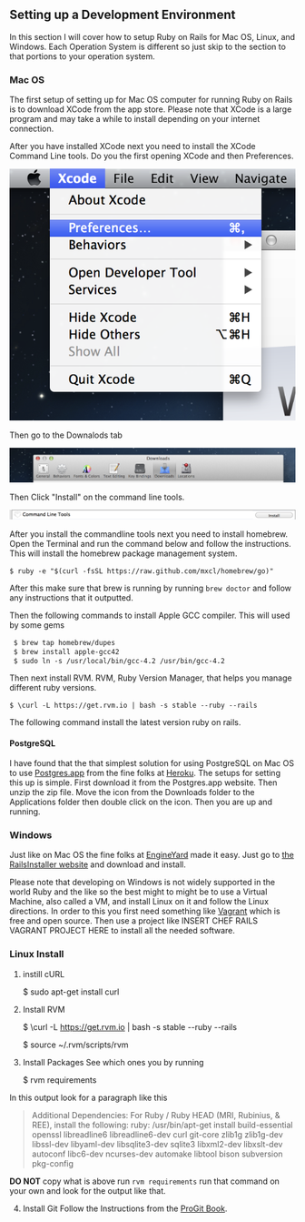 ## Setting up a Development Environment
In this section I will cover how to setup Ruby on Rails for Mac OS, Linux, and Windows. Each Operation System is different so just skip to the section to that portions to your operation system.


### Mac OS 
The first setup of setting up for Mac OS computer for running Ruby on Rails is to download XCode from the app store. Please note that XCode is a large program and may take a while to install depending on your internet connection.

After you have installed XCode next you need to install the XCode Command Line tools. Do you the first opening XCode and then Preferences.

![](images/chapter_2/xcode_prefs.png)

Then go to the Downalods tab

![](images/chapter_2/downloads_tab.png)

Then Click "Install" on the command line tools.

![](images/chapter_2/xcode-cmt.png)

After you install the commandline tools next you need to install homebrew. Open the Terminal and run the command below and follow the instructions.  This will install the homebrew package management system. 

	$ ruby -e "$(curl -fsSL https://raw.github.com/mxcl/homebrew/go)"

After this make sure that brew is running by running `brew doctor` and follow any instructions that it outputted. 

Then the following commands to install Apple GCC compiler. This will used by some gems

	 $ brew tap homebrew/dupes
 	 $ brew install apple-gcc42
 	 $ sudo ln -s /usr/local/bin/gcc-4.2 /usr/bin/gcc-4.2

Then next install RVM. RVM, Ruby Version Manager, that helps you manage different ruby versions.

	$ \curl -L https://get.rvm.io | bash -s stable --ruby --rails

The following command install the latest version ruby on rails.

#### PostgreSQL 
I have found that the that simplest solution for using PostgreSQL on Mac OS to use [Postgres.app](http://http://postgresapp.com/) from the fine folks at [Heroku](https://heroku.com). The setups for setting this up is simple. First download it from the Postgres.app website. Then unzip the zip file. Move the icon from the Downloads folder to the Applications folder then double click on the icon. Then you are up and running.


### Windows
Just like on Mac OS the fine folks at [EngineYard](http://EngineYard.com) made it easy. Just go to [the RailsInstaller website](http://railsinstaller.org/) and download and install.


Please note that developing on Windows is not widely supported in the world Ruby and the like so the best might to might be to use a Virtual Machine, also called a VM, and install Linux on it and follow the Linux directions. In order to this you first need something like [Vagrant](http://www.vagrantup.com) which is free and open source. Then use a project like INSERT CHEF RAILS VAGRANT PROJECT HERE to install all the needed software.	

### Linux Install
1. instill cURL

	$ sudo apt-get install curl
	
2. Install RVM

	$ \curl -L https://get.rvm.io | bash -s stable --ruby --rails

	$ source ~/.rvm/scripts/rvm
	
3. Install Packages
See which ones you by running

	$ rvm requirements

In this output look for a paragraph like this

> Additional Dependencies:
>  For Ruby / Ruby HEAD (MRI, Rubinius, & REE), install the following:
>  ruby: /usr/bin/apt-get install build-essential openssl libreadline6 libreadline6-dev curl git-core zlib1g zlib1g-dev libssl-dev libyaml-dev libsqlite3-dev sqlite3 libxml2-dev libxslt-dev autoconf libc6-dev ncurses-dev automake libtool bison subversion pkg-config

**DO NOT** copy what is above run `rvm requirements` run that command on your own and look for the output like that.

4. Install Git
Follow the Instructions from the [ProGit Book](http://www.git-scm.com/book/en/Getting-Started-Installing-Git).



